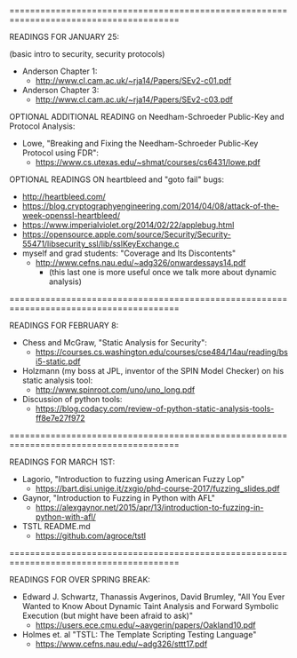 =======================================================================================

READINGS FOR JANUARY 25:

(basic intro to security, security protocols)

- Anderson Chapter 1:
  - http://www.cl.cam.ac.uk/~rja14/Papers/SEv2-c01.pdf
- Anderson Chapter 3:
  - http://www.cl.cam.ac.uk/~rja14/Papers/SEv2-c03.pdf

OPTIONAL ADDITIONAL READING on Needham-Schroeder Public-Key and Protocol Analysis:

- Lowe, "Breaking and Fixing the Needham-Schroeder Public-Key Protocol using FDR":
  - https://www.cs.utexas.edu/~shmat/courses/cs6431/lowe.pdf

OPTIONAL READINGS ON heartbleed and "goto fail" bugs:
- http://heartbleed.com/
- https://blog.cryptographyengineering.com/2014/04/08/attack-of-the-week-openssl-heartbleed/
- https://www.imperialviolet.org/2014/02/22/applebug.html
- https://opensource.apple.com/source/Security/Security-55471/libsecurity_ssl/lib/sslKeyExchange.c
- myself and grad students: "Coverage and Its Discontents"
  - http://www.cefns.nau.edu/~adg326/onwardessays14.pdf
    - (this last one is more useful once we talk more about dynamic analysis)

=======================================================================================

READINGS FOR FEBRUARY 8:

- Chess and McGraw, "Static Analysis for Security":
  - https://courses.cs.washington.edu/courses/cse484/14au/reading/bsi5-static.pdf
- Holzmann (my boss at JPL, inventor of the SPIN Model Checker) on his static analysis tool:
  - http://www.spinroot.com/uno/uno_long.pdf
- Discussion of python tools:
  - https://blog.codacy.com/review-of-python-static-analysis-tools-ff8e7e27f972

=======================================================================================

READINGS FOR MARCH 1ST:

- Lagorio, "Introduction to fuzzing using American Fuzzy Lop"
   - https://bart.disi.unige.it/zxgio/phd-course-2017/fuzzing_slides.pdf
- Gaynor, "Introduction to Fuzzing in Python with AFL"
   - https://alexgaynor.net/2015/apr/13/introduction-to-fuzzing-in-python-with-afl/    
- TSTL README.md 
   - https://github.com/agroce/tstl 

=======================================================================================

READINGS FOR OVER SPRING BREAK:

- Edward J. Schwartz, Thanassis Avgerinos, David Brumley, "All You Ever Wanted to Know About  Dynamic Taint Analysis and Forward Symbolic Execution (but might have been afraid to ask)"
   - https://users.ece.cmu.edu/~aavgerin/papers/Oakland10.pdf 
- Holmes et. al "TSTL: The Template Scripting Testing Language"
   - https://www.cefns.nau.edu/~adg326/sttt17.pdf
